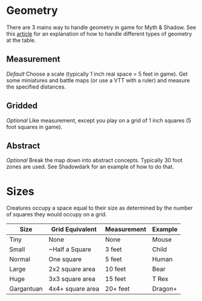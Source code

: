 # Geometry

There are 3 mains way to handle geometry in game for Myth & Shadow. See this [article](https://slyflourish.com/the_abstract_battlemap.html) for an explanation of how to handle different types of geometry at the table.

## Measurement

*Default*
Choose a scale (typically 1 inch real space = 5 feet in game). Get some miniatures and battle maps (or use a VTT with a ruler) and measure the specified distances.

## Gridded

*Optional*
Like measurement, except you play on a grid of 1 inch squares (5 foot squares in game).

## Abstract

*Optional*
Break the map down into abstract concepts. Typically 30 foot zones are used. See Shadowdark for an example of how to do that.

# Sizes

Creatures occupy a space equal to their size as determined by the number of squares they would occupy on a grid.

| Size       | Grid Equivalent  | Measurement | Example |
| ---------- | ---------------- | ----------- | ------- |
| Tiny       | None             | None        | Mouse   |
| Small      | ~Half a Square   | 3 feet      | Child   |
| Normal     | One square       | 5 feet      | Human   |
| Large      | 2x2 square area  | 10 feet     | Bear    |
| Huge       | 3x3 square area  | 15 feet     | T Rex   |
| Gargantuan | 4x4+ square area | 20+ feet    | Dragon+ |
